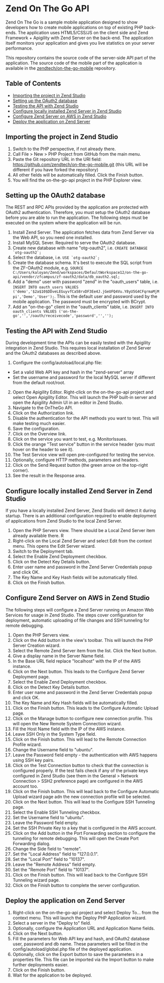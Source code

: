 Zend On The Go API
==================
Zend On The Go is a sample mobile application designed to show developers how to create mobile applications on top of existing PHP back-ends. The application uses HTML5/CSS/JS on the client side and Zend Framework + Apigility with Zend Server on the back-end. The application itself monitors your application and gives you live statistics on your server performance.

This repository contains the source code of the server-side API part of the application. The source code of the mobile part of the application is available in the [zendtech/on-the-go-mobile](https://github.com/zendtech/on-the-go-mobile) repository.

Table of Contents
-----------------
- [Importing the project in Zend Studio](#importing-the-project-in-zend-studio)
- [Setting up the OAuth2 database](#setting-up-the-oauth2-database)
- [Testing the API with Zend Studio](#testing-the-api-with-zend-studio)
- [Configure locally installed Zend Server in Zend Studio](#configure-locally-installed-zend-server-in-zend-studio)
- [Configure Zend Server on AWS in Zend Studio](#configure-zend-server-on-aws-in-zend-studio)
- [Deploy the application on Zend Server](#deploy-the-application-on-zend-server)

Importing the project in Zend Studio
------------------------------------
1. Switch to the PHP perspective, if not already there.
2. Call File > New > PHP Project from GitHub from the main menu.
3. Paste the Git repository URL in the URI field: https://github.com/zendtech/on-the-go-mobile.git (this URL will be different if you have forked the repository)
4. All other fields will be automatically filled. Click the Finish button.
5. You will find the on-the-go-api project in the PHP Explorer view.

Setting up the OAuth2 database
------------------------------
The REST and RPC APIs provided by the application are protected with OAuth2 authentication. Therefore, you must setup the OAuth2 database before you are able to run the application. The following steps must be executed on the system where the application will be run.

1. Install Zend Server. The application fetches data from Zend Server via the Web API, so you need one installed.
2. Install MySQL Sever. Required to serve the OAuth2 database.
3. Create new database with name "otg-oauth2", i.e. ```CREATE DATABASE `otg-oauth2`;```
4. Select the database, i.e. ```USE `otg-oauth2`;```
5. Create the database schema. It's best to execute the SQL script from the ZF-OAuth2 module, e.g. ```SOURCE C:/Users/kaloyan/Zend/workspaces/DefaultWorkspace12/on-the-go-api/vendor/zfcampus/zf-oauth2/data/db_oauth2.sql;```
6. Add a "demo" user with password "zend" in the "oauth_users" table, i.e. ```INSERT INTO oauth_users VALUES ('demo','$2a$10$DDveLEGuyvfCa58rvDF3Ee4J.jGeUFQ4Vu.Y8yU5G4CFqrmaMjMpi','Demo','User');```. This is the default user and password used by the mobile application. The password must be encrypted with BCrypt.
7. Add an "on-the-go" client in the "oauth_clients" table, i.e. ```INSERT INTO oauth_clients VALUES ('on-the-go','','/oauth/receivecode','password','','');```
 
Testing the API with Zend Studio
--------------------------------
During development time the APIs can be easily tested with the Apigility integration in Zend Studio. This requires local installation of Zend Server and the OAuth2 databases as described above.

1. Configure the config/autoload/local.php file:
  - Set a valid Web API key and hash in the "zend-server" array
  - Set the username and password for the local MySQL server if different from the default root/root.
2. Open the Apigility Editor. Right-click on the on-the-go-api project and select Open Apigility Editor. This will launch the PHP built-in server and open the Apigility Admin UI in an editor in Zend Studio.
3. Navigate to the OnTheGo API.
4. Click on the Authorization link.
5. Disable the authentication for the API methods you want to test. This will make testing much easier.
6. Save the configuration.
7. Click on the Overview link.
8. Click on the service you want to test, e.g. MonitorIssues.
9. Click the orange "Test service" button in the service header (you must hover on the header to see it).
10. The Test Service view will open pre-configured for testing the service.
11. Optionally, configure HTTP methods, parameters and headers.
12. Click on the Send Request button (the green arrow on the top-right corner).
13. See the result in the Response area.

Configure locally installed Zend Server in Zend Studio
------------------------------------------------------
If you have a locally installed Zend Server, Zend Studio will detect it during startup. There is an additional configuration required to enable deployment of applications from Zend Studio to the local Zend Server.

1. Open the PHP Servers view. There should be a Local Zend Server item already available there. R
2. Right-click on the Local Zend Server and select Edit from the context menu. This opens the Edit Server wizard.
3. Switch to the Deployment tab.
4. Select the Enable Zend Deployment checkbox.
5. Click on the Detect Key Details button.
6. Enter user name and password in the Zend Server Credentials popup and click OK.
7. The Key Name and Key Hash fields will be automatically filled.
8. Click on the Finish button.

Configure Zend Server on AWS in Zend Studio
-------------------------------------------
The following steps will configure a Zend Server running on Amazon Web Services for usage in Zend Studio. The steps cover configuration for deployment, automatic uploading of file changes and SSH tunneling for remote debugging.

1. Open the PHP Servers view.
2. Click on the Add button in the view's toolbar. This will launch the PHP Server Creation wizard.
3. Select the Remote Zend Server item from the list. Click the Next button.
4. Give a display name in the Server Name field.
5. In the Base URL field replace "localhost" with the IP of the AWS instance.
6. Click on the Next button. This leads to the Configure Zend Server Deployment page.
7. Select the Enable Zend Deployment checkbox.
8. Click on the Detect Key Details button.
9. Enter user name and password in the Zend Server Credentials popup and click OK.
10. The Key Name and Key Hash fields will be automatically filled.
11. Click on the Finish button. This leads to the Configure Automatic Upload page.
12. Click on the Manage button to configure new connection profile. This will open the New Remote System Connection wizard.
13. Fill the Host Name field with the IP of the AWS instance.
14. Leave SSH Only in the System Type field.
15. Click on the Finish button. This will lead to the Remote Connection Profile wizard.
16. Change the Username field to "ubuntu".
17. Leave the Password field empty - the authentication with AWS happens using SSH key pairs.
18. Click on the Test Connection button to check that the connection is configured properly. If the test fails check if any of the private keys configured in Zend Studio (see them in the General > Network Connection > SSH2 preference page) are configured in the AWS account too. 
19. Click on the Finish button. This will lead back to the Configure Automatic Upload wizard page adn the new connection profile will be selected.
20. Click on the Next button. This will lead to the Configure SSH Tunneling page.
21. Select the Enable SSH Tunneling checkbox.
22. Set the Username field to "ubuntu".
23. Leave the Password field empty.
24. Set the SSH Private Key to a key that is configured in the AWS account.
25. Click on the Add button in the Port Forwarding section to configure the tunneling for remote debugging. This will open the Create Port Forwarding dialog.
26. Change the Side field to "remote".
27. Set the "Local Address" field to "127.0.0.1".
28. Set the "Local Port" field to "10137".
29. Leave the "Remote Address" field empty.
30. Set the "Remote Port" field to "10137".
31. Click on the Finish button. This will lead back to the Configure SSH Tunneling wizard page.
32. Click on the Finish button to complete the server configuration.

Deploy the application on Zend Server
-------------------------------------
1. Right-click on the on-the-go-api project and select Deploy To... from the context menu. This will launch the Deploy PHP Application wizard.
2. Select a server in the "Deploy to" field.
3. Optionally, configure the Application URL and Application Name fields.
4. Click on the Next button.
5. Fill the parameters for Web API key and hash, and OAuth2 database user, password and db name. These parameters will be filled in the config/autoload/global.php file of the deployed application.
6. Optionally, click on the Export button to save the parameters in a properties file. This file can be imported via the Import button to make further deployments easier.
7. Click on the Finish button.
8. Wait for the application to be deployed.
